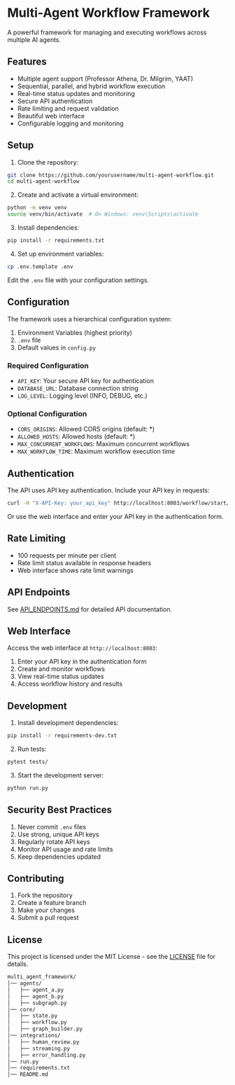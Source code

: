 # Multi-Agent Workflow Framework

A powerful framework for managing and executing workflows across multiple AI agents.

## Features

- Multiple agent support (Professor Athena, Dr. Milgrim, YAAT)
- Sequential, parallel, and hybrid workflow execution
- Real-time status updates and monitoring
- Secure API authentication
- Rate limiting and request validation
- Beautiful web interface
- Configurable logging and monitoring

## Setup

1. Clone the repository:

```bash
git clone https://github.com/yourusername/multi-agent-workflow.git
cd multi-agent-workflow
```

2. Create and activate a virtual environment:

```bash
python -m venv venv
source venv/bin/activate  # On Windows: venv\Scripts\activate
```

3. Install dependencies:

```bash
pip install -r requirements.txt
```

4. Set up environment variables:

```bash
cp .env.template .env
```

Edit the `.env` file with your configuration settings.

## Configuration

The framework uses a hierarchical configuration system:

1. Environment Variables (highest priority)
2. `.env` file
3. Default values in `config.py`

### Required Configuration

- `API_KEY`: Your secure API key for authentication
- `DATABASE_URL`: Database connection string
- `LOG_LEVEL`: Logging level (INFO, DEBUG, etc.)

### Optional Configuration

- `CORS_ORIGINS`: Allowed CORS origins (default: *)
- `ALLOWED_HOSTS`: Allowed hosts (default: *)
- `MAX_CONCURRENT_WORKFLOWS`: Maximum concurrent workflows
- `MAX_WORKFLOW_TIME`: Maximum workflow execution time

## Authentication

The API uses API key authentication. Include your API key in requests:

```bash
curl -H "X-API-Key: your_api_key" http://localhost:8003/workflow/start/
```

Or use the web interface and enter your API key in the authentication form.

## Rate Limiting

- 100 requests per minute per client
- Rate limit status available in response headers
- Web interface shows rate limit warnings

## API Endpoints

See [API_ENDPOINTS.md](docs/API_ENDPOINTS.md) for detailed API documentation.

## Web Interface

Access the web interface at `http://localhost:8003`:

1. Enter your API key in the authentication form
2. Create and monitor workflows
3. View real-time status updates
4. Access workflow history and results

## Development

1. Install development dependencies:

```bash
pip install -r requirements-dev.txt
```

2. Run tests:

```bash
pytest tests/
```

3. Start the development server:

```bash
python run.py
```

## Security Best Practices

1. Never commit `.env` files
2. Use strong, unique API keys
3. Regularly rotate API keys
4. Monitor API usage and rate limits
5. Keep dependencies updated

## Contributing

1. Fork the repository
2. Create a feature branch
3. Make your changes
4. Submit a pull request

## License

This project is licensed under the MIT License - see the [LICENSE](LICENSE) file for details.

```bash
multi_agent_framework/
│── agents/
│   ├── agent_a.py
│   ├── agent_b.py
│   ├── subgraph.py
│── core/
│   ├── state.py
│   ├── workflow.py
│   ├── graph_builder.py
│── integrations/
│   ├── human_review.py
│   ├── streaming.py
│   ├── error_handling.py
│── run.py
│── requirements.txt
│── README.md
```
